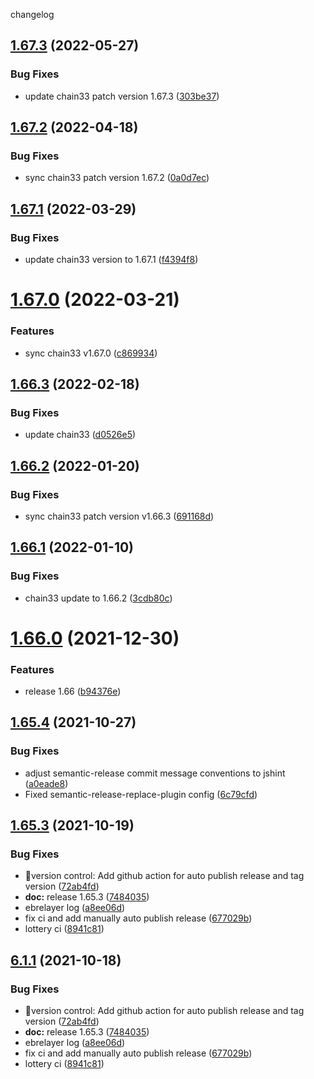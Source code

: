 changelog

<a name="1.67.3"></a>
## [1.67.3](https://github.com/33cn/plugin/compare/v1.67.2...v1.67.3) (2022-05-27)


### Bug Fixes

* update chain33 patch version 1.67.3 ([303be37](https://github.com/33cn/plugin/commit/303be37))

<a name="1.67.2"></a>
## [1.67.2](https://github.com/33cn/plugin/compare/v1.67.1...v1.67.2) (2022-04-18)


### Bug Fixes

* sync chain33 patch version 1.67.2 ([0a0d7ec](https://github.com/33cn/plugin/commit/0a0d7ec))

<a name="1.67.1"></a>
## [1.67.1](https://github.com/33cn/plugin/compare/v1.67.0...v1.67.1) (2022-03-29)


### Bug Fixes

* update chain33 version to 1.67.1 ([f4394f8](https://github.com/33cn/plugin/commit/f4394f8))

<a name="1.67.0"></a>
# [1.67.0](https://github.com/33cn/plugin/compare/v1.66.3...v1.67.0) (2022-03-21)


### Features

* sync chain33 v1.67.0 ([c869934](https://github.com/33cn/plugin/commit/c869934))

<a name="1.66.3"></a>
## [1.66.3](https://github.com/33cn/plugin/compare/v1.66.2...v1.66.3) (2022-02-18)


### Bug Fixes

* update chain33 ([d0526e5](https://github.com/33cn/plugin/commit/d0526e5))

<a name="1.66.2"></a>
## [1.66.2](https://github.com/33cn/plugin/compare/v1.66.1...v1.66.2) (2022-01-20)


### Bug Fixes

* sync chain33 patch version v1.66.3 ([691168d](https://github.com/33cn/plugin/commit/691168d))

<a name="1.66.1"></a>
## [1.66.1](https://github.com/33cn/plugin/compare/v1.66.0...v1.66.1) (2022-01-10)


### Bug Fixes

* chain33 update to 1.66.2 ([3cdb80c](https://github.com/33cn/plugin/commit/3cdb80c))

<a name="1.66.0"></a>
# [1.66.0](https://github.com/33cn/plugin/compare/v1.65.4...v1.66.0) (2021-12-30)


### Features

* release 1.66 ([b94376e](https://github.com/33cn/plugin/commit/b94376e))

<a name="1.65.4"></a>
## [1.65.4](https://github.com/33cn/plugin/compare/v1.65.3...v1.65.4) (2021-10-27)


### Bug Fixes

* adjust semantic-release commit message conventions to jshint ([a0eade8](https://github.com/33cn/plugin/commit/a0eade8))
* Fixed semantic-release-replace-plugin config ([6c79cfd](https://github.com/33cn/plugin/commit/6c79cfd))

## [1.65.3](https://github.com/33cn/plugin/compare/v1.65.2...v1.65.3) (2021-10-19)


### Bug Fixes

* 🐛version control: Add github action for auto publish release and tag version ([72ab4fd](https://github.com/33cn/plugin/commit/72ab4fdf9625b348b06ae4b8ae90522a7aa3db6f))
* **doc:** release 1.65.3 ([7484035](https://github.com/33cn/plugin/commit/74840359adb86d9d920fe63b04fd790e8933fe53))
* ebrelayer log ([a8ee06d](https://github.com/33cn/plugin/commit/a8ee06da773bb015b6ec45762a87bbca54ea2268))
* fix ci and add manually auto publish release ([677029b](https://github.com/33cn/plugin/commit/677029bb4c2e6653626b0f0ef4a296f06102c604))
* lottery ci ([8941c81](https://github.com/33cn/plugin/commit/8941c81c70c6ab5a4e07b4d88cdf82b6e5a9f862))

## [6.1.1](https://github.com/33cn/plugin/compare/v6.1.0...v6.1.1) (2021-10-18)


### Bug Fixes

* 🐛version control: Add github action for auto publish release and tag version ([72ab4fd](https://github.com/33cn/plugin/commit/72ab4fdf9625b348b06ae4b8ae90522a7aa3db6f))
* **doc:** release 1.65.3 ([7484035](https://github.com/33cn/plugin/commit/74840359adb86d9d920fe63b04fd790e8933fe53))
* ebrelayer log ([a8ee06d](https://github.com/33cn/plugin/commit/a8ee06da773bb015b6ec45762a87bbca54ea2268))
* fix ci and add manually auto publish release ([677029b](https://github.com/33cn/plugin/commit/677029bb4c2e6653626b0f0ef4a296f06102c604))
* lottery ci ([8941c81](https://github.com/33cn/plugin/commit/8941c81c70c6ab5a4e07b4d88cdf82b6e5a9f862))
